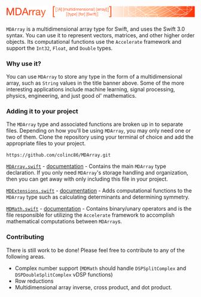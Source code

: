 ![MDArray](https://github.com/colinc86/MDArray/blob/master/Documentation/Images/Title.png?raw=true)
-------------------------------------------

`MDArray` is a multidimensional array type for Swift, and uses the Swift 3.0 syntax. You can use it to represent vectors, matrices, and other higher order objects. Its computational functions use the `Accelerate` framework and support the `Int32`, `Float`, and `Double` types.

### Why use it?
You can use `MDArray` to store any type in the form of a multidimensional array, such as `String` values in the title banner above. Some of the more interesting applications include machine learning, signal processing, physics, engineering, and just good ol' mathematics.

### Adding it to your project
The `MDArray` type and associated functions are broken up in to separate files. Depending on how you'll be using `MDArray`, you may only need one or two of them. Clone the repository using your terminal of choice and add the appropriate files to your project.
```
https://github.com/colinc86/MDArray.git
```

[`MDArray.swift`](https://github.com/colinc86/MDArray/blob/master/MDArray/MDArray.swift) - [documentation](https://github.com/colinc86/MDArray/blob/master/Documentation/Markdown/MDArray.md) - Contains the main `MDArray` type declaration. If you only need `MDArray`'s storage handling and organization, then you can get away with only including this file in your project.

[`MDExtensions.swift`](https://github.com/colinc86/MDArray/blob/master/MDArray/MDExtensions.swift) - [documentation](https://github.com/colinc86/MDArray/blob/master/Documentation/Markdown/MDExtensions.md) - Adds computational functions to the `MDArray` type such as calculating determinants and determining symmetry.

[`MDMath.swift`](https://github.com/colinc86/MDArray/blob/master/MDArray/MDMath.swift) - [documentation](https://github.com/colinc86/MDArray/blob/master/Documentation/Markdown/MDMath.md) - Contains binary/unary operators and is the file responsible for utilizing the `Accelerate` framework to accomplish mathematical computations between `MDArray`s.

### Contributing
There is still work to be done! Please feel free to contribute to any of the following areas.

- Complex number support (`MDMath` should handle `DSPSplitComplex` and `DSPDoubleSplitComplex` vDSP functions)
- Row reductions
- Multidimensional array inverse, cross product, and dot product.
